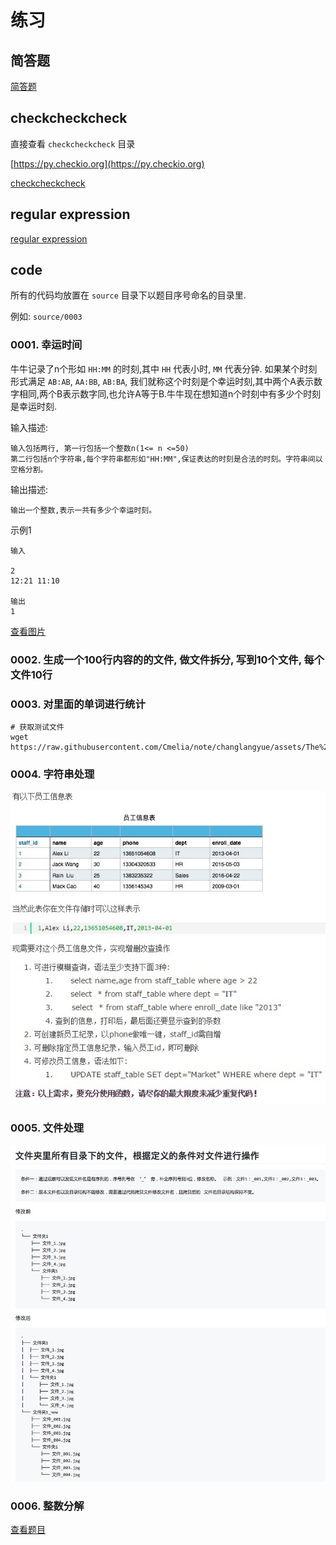 # 练习

## 简答题

[简答题](./简答题.md)

## checkcheckcheck

直接查看 `checkcheckcheck` 目录

[https://py.checkio.org](https://py.checkio.org)

[checkcheckcheck](./checkcheckcheck/README.md)

## regular expression

[regular expression](./regular-expression.md)

## code

所有的代码均放置在 `source` 目录下以题目序号命名的目录里.

例如: `source/0003`

### 0001. 幸运时间

牛牛记录了n个形如 `HH:MM` 的时刻,其中 `HH` 代表小时, `MM` 代表分钟. 如果某个时刻形式满足 `AB:AB`, `AA:BB`, `AB:BA`, 我们就称这个时刻是个幸运时刻,其中两个A表示数字相同,两个B表示数字同,也允许A等于B.牛牛现在想知道n个时刻中有多少个时刻是幸运时刻.

输入描述:

```shell
输入包括两行, 第一行包括一个整数n(1<= n <=50)
第二行包括n个字符串,每个字符串都形如"HH:MM",保证表达的时刻是合法的时刻。字符串间以空格分割。
```

输出描述:

```shell
输出一个整数,表示一共有多少个幸运时刻。
```

示例1

```shell
输入

2
12:21 11:10

输出
1
```

[查看图片](https://github.com/Cmelia/note/blob/changlangyue/assets/jd-01.jpeg)

### 0002. 生成一个100行内容的的文件, 做文件拆分, 写到10个文件, 每个文件10行

### 0003. 对里面的单词进行统计

```shell
# 获取测试文件
wget https://raw.githubusercontent.com/Cmelia/note/changlangyue/assets/The%20Old%20Man%20and%20the%20Sea.txt
```

### 0004. 字符串处理

![alt](/assets/hanshu.jpg)

### 0005. 文件处理

![alt](/assets/wenjian.jpeg)

### 0006. 整数分解

[查看题目](https://github.com/Cmelia/note/blob/changlangyue/assets/jd-02.jpeg)

